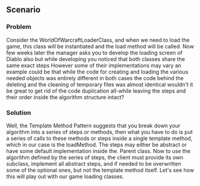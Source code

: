 ## Scenario

### Problem

Consider the WorldOfWarcraftLoaderClass, and when we need to load the game, this class will be instantiated and the load method will be called. Now few weeks later the manager asks you to develop the loading screen of Diablo also but while developing you noticed that both classes share the same exact steps However some of their implementations may vary an example could be that while the code for creating and loading the various needed objects was entirely different in both cases the code behind the deleting and the cleaning of temporary files was almost identical wouldn't it be great to get rid of the code duplication all-while leaving the steps and their order inside the algorithm structure intact?

### Solution

Well, the Template Method Pattern suggests that you break down your algorithm into a series of steps or methods, then what you have to do is put a series of calls to these methods or steps inside a single template method, which in our case is the loadMethod. The steps may either be abstract or have some default implementation inside the. Parent class. Now to use the algorithm defined by the series of steps, the client must provide its own subclass, implement all abstract steps, and if needed to be overwritten some of the optional ones, but not the template method itself.  Let's see how this will play out with our game loading classes. 